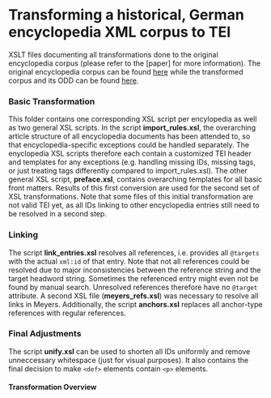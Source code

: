 # Transforming a historical, German encyclopedia XML corpus to TEI

XSLT files documenting all transformations done to the original encyclopedia corpus (please refer to the [paper] for more information).
The original encyclopedia corpus can be found [here](https://github.com/ThoraHagen/Encyc-Transformation) while the transformed corpus and its ODD can be found [here](https://github.com/ThoraHagen/Encyc-Transformation).

### Basic Transformation

This folder contains one corresponding XSL script per encylopedia as well as two general XSL scripts. In the script **import_rules.xsl**, the overarching article structure of all encyclopedia documents has been attended to, so that encyclopedia-specific exceptions could be handled separately. The enyclopedia XSL scripts therefore each contain a customized TEI header and templates for any exceptions (e.g. handling missing IDs, missing tags, or just treating tags differently compared to import_rules.xsl). The other general XSL script, **preface.xsl**, contains overarching templates for all basic front matters. Results of this first conversion are used for the second set of XSL transformations. Note that some files of this initial transformation are not valid TEI yet, as all IDs linking to other encyclopedia entries still need to be resolved in a second step.

### Linking

The script **link_entries.xsl** resolves all references, i.e. provides all `@targets` with the actual `xml:id` of that entry. Note that not all references could be resolved due to major inconsistencies between the reference string and the target headword string. Sometimes the referenced entry might even not be found by manual search. Unresolved references therefore have no `@target` attribute. A second XSL file (**meyers_refs.xsl**) was necessary to resolve all links in Meyers. Additionally, the script **anchors.xsl** replaces all anchor-type references with regular references.

### Final Adjustments

The script **unify.xsl** can be used to shorten all IDs uniformly and remove unneccessary whitespace (just for visual purposes). It also contains the final decision to make `<def>` elements contain `<p>` elements.

#### Transformation Overview
